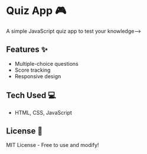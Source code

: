 # Quiz App 🎮

A simple JavaScript quiz app to test your knowledge-->

## Features ✨
- Multiple-choice questions  
- Score tracking  
- Responsive design  



## Tech Used 💻
- HTML, CSS, JavaScript  

## License 📜
MIT License - Free to use and modify!
